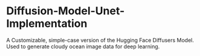 # Diffusion-Model-Unet-Implementation
A Customizable, simple-case version of the Hugging Face Diffusers Model. Used to generate cloudy ocean image data for deep learning.
